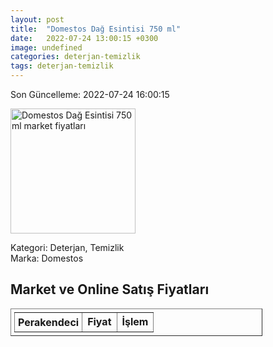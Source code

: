 ```yaml
---
layout: post
title:  "Domestos Dağ Esintisi 750 ml"
date:   2022-07-24 13:00:15 +0300
image: undefined
categories: deterjan-temizlik
tags: deterjan-temizlik
---
```


Son Güncelleme: 2022-07-24 16:00:15

<img src="undefined" width="200" alt="Domestos Dağ Esintisi 750 ml market fiyatları" />

Kategori: Deterjan, Temizlik
<br />
Marka: Domestos

<h2>Market ve Online Satış Fiyatları</h2>

<table border="1" style="padding: 5px;width:80%;">
  <tr>
    <td style="padding: 5px;"><strong>Perakendeci</strong></td>
    <td><strong>Fiyat</strong></td>
    <td><strong>İşlem</strong></td>
  </tr>
  
</table>
